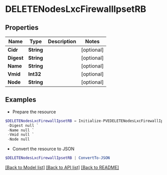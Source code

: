 # DELETENodesLxcFirewallIpsetRB
## Properties

Name | Type | Description | Notes
------------ | ------------- | ------------- | -------------
**Cidr** | **String** |  | [optional] 
**Digest** | **String** |  | [optional] 
**Name** | **String** |  | [optional] 
**Vmid** | **Int32** |  | [optional] 
**Node** | **String** |  | [optional] 

## Examples

- Prepare the resource
```powershell
$DELETENodesLxcFirewallIpsetRB = Initialize-PVEDELETENodesLxcFirewallIpsetRB  -Cidr null `
 -Digest null `
 -Name null `
 -Vmid null `
 -Node null
```

- Convert the resource to JSON
```powershell
$DELETENodesLxcFirewallIpsetRB | ConvertTo-JSON
```

[[Back to Model list]](../README.md#documentation-for-models) [[Back to API list]](../README.md#documentation-for-api-endpoints) [[Back to README]](../README.md)

